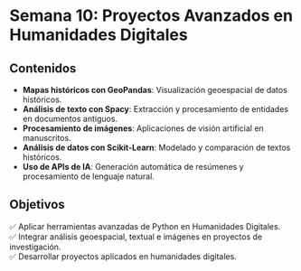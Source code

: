 # Semana 10: Proyectos Avanzados en Humanidades Digitales  

## Contenidos  

- **Mapas históricos con GeoPandas**: Visualización geoespacial de datos históricos.  
- **Análisis de texto con Spacy**: Extracción y procesamiento de entidades en documentos antiguos.  
- **Procesamiento de imágenes**: Aplicaciones de visión artificial en manuscritos.  
- **Análisis de datos con Scikit-Learn**: Modelado y comparación de textos históricos.  
- **Uso de APIs de IA**: Generación automática de resúmenes y procesamiento de lenguaje natural.  

## Objetivos  

✅ Aplicar herramientas avanzadas de Python en Humanidades Digitales.  
✅ Integrar análisis geoespacial, textual e imágenes en proyectos de investigación.  
✅ Desarrollar proyectos aplicados en humanidades digitales.  

